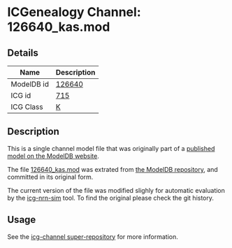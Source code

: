 # ICGenealogy Channel: 126640\_kas.mod

## Details

Name | Description
---- | -----------
ModelDB id | [126640](http://senselab.med.yale.edu/ModelDB/ShowModel.cshtml?model=126640)
ICG id | [715](http://icg.neurotheory.ox.ac.uk/channels/1/715)
ICG Class | [K](http://icg.neurotheory.ox.ac.uk/channels/1)

## Description

This is a single channel model file that was originally part of a [published model on the ModelDB website](http://senselab.med.yale.edu/mModelDB/ShowModel.cshtml?model=126640).


The file [126640\_kas.mod](126640_kas.mod) was extrated from [the ModelDB repository](http://senselab.med.yale.edu/ModelDB/ShowModel.cshtml?model=126640), and committed in its original form.

The current version of the file was modified slighly for automatic evaluation by the [icg-nrn-sim](https://github.com/icgenealogy/icg-nrn-sim) tool. To find the original please check the git history.


## Usage

See the [icg-channel super-repository](https://github.com/icgenealogy/icg-channels) for more information.